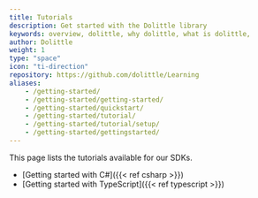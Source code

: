```yaml
---
title: Tutorials
description: Get started with the Dolittle library
keywords: overview, dolittle, why dolittle, what is dolittle, 
author: Dolittle
weight: 1
type: "space"
icon: "ti-direction"
repository: https://github.com/dolittle/Learning
aliases:
    - /getting-started/
    - /getting-started/getting-started/
    - /getting-started/quickstart/
    - /getting-started/tutorial/
    - /getting-started/tutorial/setup/
    - /getting-started/gettingstarted/
---
```

This page lists the tutorials available for our SDKs.

- [Getting started with C#]({{< ref csharp >}})
- [Getting started with TypeScript]({{< ref typescript >}})

<!-- Dolittle is an open-source, decentralized, distributed and event-driven microservice framework. The framework has been designed to build Line of Business applications without sacrificing architectural quality, code quality, maintainability or scalability.

### Event-Driven Architecture
Dolittle is based on an [Event-Driven Architecture] (https://en.wikipedia.org/wiki/Event-driven_architecture) (EDA). This is an approach to system/application design that focusses on handling, sending, processing and persisting events. An event is defined as “something interesting that has happened in a system” and most usually represents a state change or a notification.

EDA promotes loose coupling because the producers of events do not know about subscribers that are listening to this event. This makes an Event-Driven Architecture more suited to today’s distributed applications than the traditional request-response model.

### Microservice
At the heart of Dolittle sits the notion of decoupling. This makes it possible to take a system and break it into small focused components
that can be assembled together in any way one wants to. This is at the core of what is referred to as
[Microservices](https://en.wikipedia.org/wiki/Microservices). The ability to break up the software into smaller more digestable components, makes software written with Dolittle easier to understand and maintain. When writing software in a decoupled manner, one gets the
opportunity of composing it back together however one sees fit. You could compose it back in one application running inside a single
process, or you could spread it across a cluster. It really is a deployment choice once the software is giving you this freedom.
When it is broken up you get the benefit of scaling each individual piece on its own, rather than scaling the monolith
equally across a number of machines. This gives a higher density, better resource utilization and ultimately better cost
control. -->
